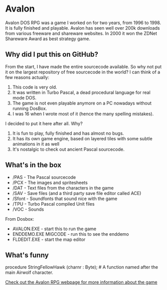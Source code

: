 # Avalon
Avalon DOS RPG was a game I worked on for two years, from 1996 to 1998. It is fully finished and playable. Avalon has seen well over 200k downloads from various freeware and shareware websites. In 2000 it won the ZDNet Shareware Award as best strategy game.

## Why did I put this on GitHub?
From the start, I have made the entire sourcecode available. So why not put it on the largest repository of free sourcecode in the world? I can think of a few reasons actually:
1. This code is very old. 
2. It was written in Turbo Pascal, a dead procedural language for real mode DOS. 
3. The game is not even playable anymore on a PC nowadays without running DosBox.
4. I was 16 when I wrote most of it (hence the many spelling mistakes).

I decided to put it here after all. Why?
1. It is fun to play, fully finished and has almost no bugs.
2. It has its own game engine, based on layered tiles with some subtle animations in it as well
3. It's nostalgic to check out ancient Pascal sourcecode.

## What's in the box

* /PAS - The Pascal sourcecode
* /PCX - The images and spritesheets
* /DAT - Text files from the characters in the game
* /SAV - Save files (and a third party save file editor called ACE)
* /Sfont - Soundfonts that sound nice with the game
* /TPU - Turbo Pascal compiled Unit files
* /VOC - Sounds

From Dosbox:
- AVALON.EXE - start this to run the game 
- ENDDEMO.EXE MIGCODE - run this to see the enddemo 
- FLDEDIT.EXE - start the map editor

## What's funny

procedure StringFellowHawk (charnr : Byte); # A function named after the main Airwolf character.

[Check out the Avalon RPG webpage for more information about the game](https://www.avalonrpg.net)
